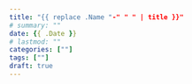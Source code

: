 ```yaml
---
title: "{{ replace .Name "-" " " | title }}"
# summary: ""
date: {{ .Date }}
# lastmod: ""
categories: [""]
tags: [""]
draft: true
---
```


